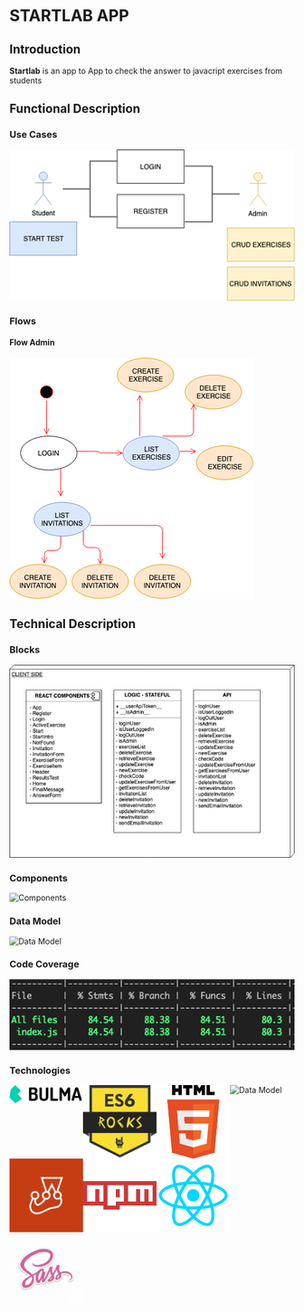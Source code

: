 # STARTLAB APP

## Introduction
**Startlab** is an app to App to check the answer to javacript exercises from students

## Functional Description

### Use Cases

![Use Cases](images/use-cases.png)

### Flows

#### Flow Admin

![Admin Flow](images/flow-admin.png)




## Technical Description

### Blocks

![Blocks](images/blocks.png)

### Components

![Components](images/components.png)

### Data Model

![Data Model](images/data_model.png)






### Code Coverage

![Code Coverage](images/coverage-api-logic.png)

### Technologies

![Data Model](images/data_model.png)
<img style="float: left;" src="images/logos/bulma.png" alt="bulma css" width="130px" />
<img style="float: left;" src="images/logos/es6.png" alt="es6 js" width="130px" />
<img style="float: left;" src="images/logos/html5.png" alt="html5" width="130px" />
<img style="float: left;" src="images/logos/jest.png" alt="jest test" width="130px" />
<img style="float: left;" src="images/logos/npm.png" alt="npm" width="130px" />
<img style="float: left;" src="images/logos/react.png" alt="react" width="130px" />
<img style="float: left;" src="images/logos/sass.png" alt="sass" width="130px" />